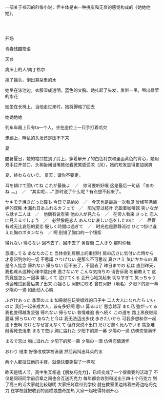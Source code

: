 一部关于校园的群像小说，但主体是由一种挑皮和无奈的感觉构成的《她她他她》。

<br/><br/>

开场

青春残酷物语

天台

病床上的人/南丁格尔

  摇了摇头，倒出耳朵里的水
  
  她坐在泳池边，衣服湿成透明，蓝色的文胸。她扎起了头发，发辫一甩，甩出晶莹的水花

她坐在长椅上，当他走过来时，她将脚缩了回去

她她他她
 
 
  列车车厢上只有ta一个人，坐在座位上一只手打着哈欠
  
  走廊上，睡乱的头发还是压不下来



夏

酷暑夏日，她的袖口拉到了肘上，穿着解开了的白色衬衣和里面黄色的背心，她用双手拉开领口，头稍抬闭目嘴微张着微笑感受凉（风），她的短发显得更加飒爽

夏、終わらないで。
夏天，请你不要走。


耳を傾けて聞いてね これが最後よ　／　你可要听好哦 这是最后一句话
「あのね…。」　／　“其实呢……”
那时说了什么呢？有点想不起来了。

ヤキモチ焼きだった瞳も 今日で見納め　／　今天也是最后一次看见 曾经写满嫉妒的双眸
木漏れ日あふれるカフェで　／　阳光穿过枝叶 充盈着咖啡馆
笑いながら話す二人は　／　他俩有说有笑
他の人が見たら　／　在旁人看来
きっと 恋人に見えるでしょう　／　必然像是恋人
あんなに哀しい恋をしたのに　／　尽管有过无比哀怨的爱恋
優しく時間は過ぎて　／　时光也是静静流过
ひとつ掛け違えた胸のボタンなら　／
啊 别错了胸口的一个钮扣





帰れない 帰らない
回不去了，回不去了
黄昏街 二人きり
那时你我

意識してる あなたのこと
当体会到肩膀上的重担时
肩の広さに気付いた時から
才意识到你的一切
不思議 さりげない
是那么不可思议
真ささえ 気にかかるの
真是令人挂念
帰れない 帰らない
回不去了，不回去了
昨日までの 私は
直到昨天，我也难从这种心绪中跳出来
逸さないで こんな気持ちの
请告诉我
名前教えて
这究竟是怎么一回事
嬉しくて 泣けてくる
会开心地哭起来
切なすぎて 笑っちゃう
也会难过到最后笑了出来
心揺らし 河野に映る
曾在河野（地名）夕阳下的那一幕
夕陽の一滴
如此动人心魄

ふざけあった 季節のまま
如果就在玩笑嬉戏的日子中
二人大人になれたら いいのに
我们一起长成大人，该有多好啊
思い 募るほど
思念越深
また私 強がってる
我也变得越发坚强
帰れない 帰らない
昔情难追
夜へ続く この道を
路上黑夜继续蔓延
帰らないで あなたと今は
我无法迈出步伐
歩きたいから
可我多想和你一起走下去啊
だけどなぜ言えなくて
但终究说不出口
だけど熱く死んでいる
焦急难耐得死去活来
まるで恋は 胸に溢れた
夕阳下的那一幕
夕陽の一滴
仿佛恋情满怀

まるで恋は 胸に溢れた
夕阳下的那一幕
夕陽の一滴
仿佛恋情满怀

おわり
结束
好像改成学校泳装 然后再抖出耳朵的水

两个人都拉住他的手臂，就像快要撕裂了一样呢


昨天是情人节，高中生互相送【朋友巧克力】，已经变成了一个很重要的活动了
不仅是同班同学前后辈之间也会互送巧克力
每年都会收到和送出三四十个巧克力
到了高三的话大家就比较聪明
大家把烤盘带到学校
就在教室里边烤着曲奇边吃巧克力
在学校就把收到的蛋糕或曲奇加热
大家一起吃得特别开心

